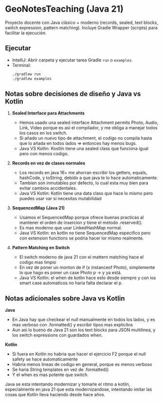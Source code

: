 # GeoNotesTeaching (Java 21)

Proyecto docente con Java clásico + moderno (records, sealed, text blocks, switch expression, pattern matching).
Incluye Gradle Wrapper (scripts) para facilitar la ejecución.

## Ejecutar
- IntelliJ: Abrir carpeta y ejecutar tarea Gradle `run` o `examples`.
- Terminal:
  ```bash
  ./gradlew run
  ./gradlew examples
  ```
  
## Notas sobre decisiones de diseño y Java vs Kotlin

1. **Sealed Interface para Attachments**
   - Hemos usado una sealed interface Attachment permits Photo, Audio, Link, Video porque es asi el compilador, y me obliga a manejar todos los casos en los switch.
   - Si añado un nuevo tipo de attachment, el codigo no compila hasta que lo añada en todos lados => entonces hay menos bugs.
   - Java VS Kotlin: Kostlin tiene una sealed class que funciona igual pero con menos codigo.
   
2. **Records en vez de clases normales**
   - Los records en java 16+ me ahorran escribir los getters, equals, hashCode, y toString, debido a que java te lo hace automaticamente.
   - Tambien son inmutables por defecto, lo cual esta muy bien para evitar cambios accidentales.
   - Java VS Kotlin: Kotlin tiene una data class que hace lo mismo pero puedes usar var si necesitas mutabilidad
3. **SequencedMap (Java 21)**
   - Usamos el SequencedMap porque ofrece buenas practicas al mantener el orden de insercion y tiene el metodo .reserved().
   - Es mas moderno que usar LinkedHashMap normal.
   - Java VS Kotlin: en kotlin no tiene SequencedMap especifico pero con extension functions se podria hacer lor mismo realmente.
4. **Pattern Matching en Switch**
   - El switch moderno de java 21 con el mattern matching hace el codigo mas limpio
   - En vez de poner un monton de if (x instanceof Photo), simplemente lo que hago es poner un case Photo p -> y ya está.
   - Java VS Kotlin: el when de kotlin hace esto desde siempre y con los smart case automaticos no haria falta declarar el p.

## Notas adicionales sobre Java vs Kotlin

**Java**
- En Java hay que checkear el null manualmente en todos los lados, y es mas verboso con .formatted() y escribir tipos mas explicitos
- Aun asi lo bueno de Java 21 son los text blocks para JSON multilinea, y los switch expressions con guardados when.

**Kotlin**
- Si fuera en Kotlin no habria que hacer el ejercicio F2 porque el null safety se hace automaticamente
- Habria menos lineas de codigo en general, porque es menos verboso
- Se haria String templates en vez de .formatted()
- Y el when es mas potente que switch.

Java se esta intentando modernizar y tomarle el ritmo a kotlin, especialmente en java 21 que esta modernizandose, intentando imitar las cosas que Kotlin lleva haciendo desde hace años.
